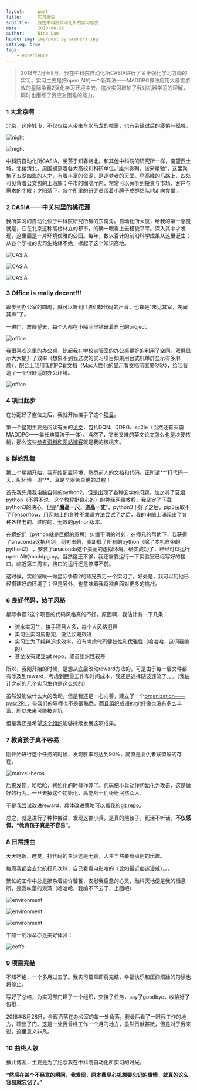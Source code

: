 ```yaml
---
layout:     post
title:      实习感受
subtitle:   我在中科院自动化所的实习感受
date:       2018-08-29
author:     Nino Lau
header-img: img/post-bg-scenery.jpg
catalog: true
tags:
    - experience
---
```


> 2018年7月至8月，我在中科院自动化所CASIA进行了关于强化学习方向的实习。实习主要是把open AI的一个新算法——MADDPG算法应用大暴雪游戏的星际争霸2强化学习环境中去。这次实习增加了我对机器学习的理解，同时也磨练了我应对困难的能力。


### 1 大北京啊

北京，这座城市，不仅仅给人带来车水马龙的喧嚣，也有劳碌过后的疲倦与孤独。

![night](http://wx2.sinaimg.cn/mw690/bmiddle/006zGYyogy1fuswp15ad6j30k00qo75f.jpg)

![night](http://wx2.sinaimg.cn/mw690/bmiddle/006zGYyogy1fuswpmxzumj30xc0m8gri.jpg)

中科院自动化所CASIA，坐落于知春路北。和其他中科院的研究所一样，南望西土城，北接清北，周围拥趸着各大高校和科研单位。”雄州雾列，俊采星驰“，这里聚集了五湖四海的人才，有着丰富的资源，是逐梦者的天堂。早高峰的马路上，四处可见背着公文包的上班族；午市的咖啡厅内，常常可以旁听到投资与市场，客户与需求的字眼；夕阳落下，各个所里的研究员带着小牌子成群结队地走向食堂...


### 2 CASIA——中关村里的桃花源

我所实习的自动化位于中科院研究所群的东南角。自动化所大厦，给我的第一感觉就是，它在北京这种高楼林立的都市，的确一眼看上去相貌平平。深入其中才发现，这里面是一片环境优雅的公园。每年，数以百计的前沿科学成果从这里诞生；从各个学校的实习生络绎不绝，撑起了这个知识高地。

![CASIA](http://wx3.sinaimg.cn/mw690/bmiddle/006zGYyogy1fuswo5lw8jj30u0140jxn.jpg)

![CASIA](http://wx1.sinaimg.cn/mw690/bmiddle/006zGYyogy1fuswoi2nbhj31400u0dkz.jpg)

![CASIA](http://wx1.sinaimg.cn/mw690/bmiddle/006zGYyogy1fuswdeqbp3j31400u0te0.jpg)


### 3 Office is really decent!!!

踱步到办公室的四周，就可以听到IT男们敲代码的声音，也算是“未见其室，先闻其声”了。

一进门，放眼望去，每个人都在小隔间里钻研着自己的project。

![office](http://wx1.sinaimg.cn/mw690/bmiddle/006zGYyogy1fuswpwyz97j30u0140wi6.jpg)

我很喜欢这里的办公桌，比起我在学校实验室的办公桌更好的利用了空间。双屏显示大大提升了效率（想象不到我这次的实习项目如果用台式机单屏显示有多麻烦），配合上我用我的PC看文档（Mac人性化的显示看文档简直美哒哒），给我营造了一个很舒适的办公环境。

![office](http://wx2.sinaimg.cn/mw690/bmiddle/006zGYyogy1fuswpr4watj31400u0787.jpg)


### 4 项目起步

在分配好了座位之后，我就开始接手了这个[项目](https://github.com/LovelyBuggies/Python_MADDPG_SC2LE)。

第一个星期主要是阅读有关的[论文](https://github.com/LovelyBuggies/Python_MADDPG_SC2LE/tree/master/Papers)，包括DQN、DDPG、sc2le（当然还有灭霸MADDPG——集长难算法于一体）。当然了，又长又难的英文论文怎么也是块硬核桃，那么这些[参考资料和网站博客](https://github.com/LovelyBuggies/Python_MADDPG_SC2LE/blob/master/README.md)就是我的核桃夹。


### 5 群蛇乱舞

第二个星期开始，我开始配置环境，熟悉前人的文档和代码。正所谓**“打代码一天，配环境一周”**，真是个艰苦卓绝的过程！

首先我先用我电脑自带的python2，但是出现了各种玄学的问题。加之听了[莫烦python](https://morvanzhou.github.io)（不得不说，这个教程挺良心的）的[神经网络](https://morvanzhou.github.io/tutorials/machine-learning/theano/)教程，我坚定了下载python3的决心。但是"**魔高一尺，道高一丈**"，python3下好了之后，pip3获取不了Tensorflow，用网站上的各种不靠谱方法尝试了之后，我的电脑上涌现出了各种各样老的、过时的、无效的python版本。

在蟒蛇们（python就是巨蟒的意思）纠缠不清的时刻，在师兄的帮助下，我获得了anaconda这把利剑。剑刃出鞘，我卸载了所有的python（除了本机自带的python2）
，安装了anaconda这个美丽的虚拟环境。确实成功了，已经可以运行open AI的maddpg.py。当然这还不够，我还需要运行一下实验室已经写好的接口。临近第二周末，接口的运行还是停滞不前。

这时候，实验室唯一做星际争霸2的师兄去另一个实习了。好处是，我可以用他已经搭建好的环境了；但是另外，也意味着我将独自面对更多的挑战。


### 6 良好代码，始于风格

星际争霸2这个项目的代码风格真的不好，原因啊，我估计有一下几条：

* 流水实习生，接手项目人多，每个人风格迥异
* 实习生实习周期短，没法长期跟进
* 实习生为了纯粹追求效率，没有考虑代码健壮性和优雅性（哈哈哈，这词我编的）
* 甚至没有建立git repo，成员组织性较差

所以，我刚开始的时候，是想从底层改动reward方法的，可是由于每一层文件都有涉及到reward，考虑到巨量工作和时间成本，我还是选择随波逐流了。。。（我估计之前的几个实习生也是这么想的）

虽然没能做什么大的改动，但是我还是一心向善，建立了一个[organization——pysc2RL](https://github.com/pysc2RL)，带我们的导师也不是很熟悉，而且组织成语的git好像也没有多么丰富，所以未来可能被弃坑。

但是我还是希望[这个组织](https://github.com/pysc2RL)能够持续发展这项成果。


### 7 教育孩子真不容易

刚开始进行这个任务的时候，发现胜率可达到90%，简直是复仇者联盟般的存在。

![marvel-heros](http://wx3.sinaimg.cn/mw690/bmiddle/006zGYyogy1fuswowebrfj30um0fi1kx.jpg)

后来发现，哈哈哈，初始化的时候作弊了。代码把小兵动作初始化为攻击，这是做好的行为。一旦去掉这个初始化，高能战士们纷纷泯然众人。

于是我尝试改进reward，具体改进策略可以看我的[git repo](https://github.com/LovelyBuggies/Python_MADDPG_SC2LE)。

总之，就是进行了种种尝试，发现这群小兵，是真的熊孩子，死活不听话。**不仅感慨，“教育孩子真是不容易”。**


### 8 日常插曲

天天吃饭、睡觉、打代码的生活这是无聊，人生当然要有点别的乐趣。

每周我都会去北航打几次球，自己看看电影啥的（比如最近痴迷漫威）。。。

繁忙的工作中总是掺杂着些许饕餮，安慰我疲惫的心灵，融科天地便是我的栖息所，是我味蕾的港湾（哈哈哈，我编不下去了，上图吧）

![environment](http://wx3.sinaimg.cn/mw690/bmiddle/006zGYyogy1fuswdpecq6j30u0140q9s.jpg)

![environment](http://wx3.sinaimg.cn/mw690/bmiddle/006zGYyogy1fuswd7861oj30u0140n2q.jpg)

![environment](http://wx3.sinaimg.cn/mw690/bmiddle/006zGYyogy1fuswdjhhu5j31400u0jxj.jpg)

午酣一酌冷萃亦是美好体验：

![coffe](http://wx3.sinaimg.cn/mw690/bmiddle/006zGYyogy1fuswopnxegj31400u042p.jpg)


### 9 项目完结

不知不绝，一个多月过去了。我实习篇章即将完结，幸福快乐和压抑烦躁的句读也将停止。

写好了总结，为实习部门建了一个组织，交接了任务，say了goodbye，收拾好了包袱...

2018年8月28日，余晖洒落在办公室的每一处角落，我最后看了一眼我工作的地方，踏出了门。这是一处我曾经工作一个月的地方，虽然贡献甚微，但是对于我来说，这里意义非凡。

### 10 曲终人散

撰此博客，主要是为了纪念我在中科院自动化所实习的时光。

**“然后在某个不经意的瞬间，我发现，原本费尽心机想要忘记的事情，就真的这么容易就忘记了。”**

